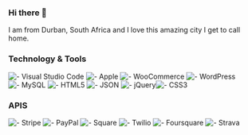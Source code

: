 ### Hi there 👋

I am from Durban, South Africa and I love this amazing city I get to call home.

### Technology & Tools 
![  - Visual Studio Code](https://img.shields.io/badge/_-Visual_Studio_Code-007ACC?style=for-the-badge&logo=Visual+Studio+Code&logoColor=white) ![  - Apple](https://img.shields.io/badge/_-Apple-000000?style=for-the-badge&logo=Apple&logoColor=white)
 ![  - WooCommerce](https://img.shields.io/badge/_-WooCommerce-96588A?style=for-the-badge&logo=woo&logoColor=white) ![  - WordPress](https://img.shields.io/badge/_-WordPress-21759B?style=for-the-badge&logo=WordPress&logoColor=white) ![  - MySQL](https://img.shields.io/badge/_-MySQL-4479A1?style=for-the-badge&logo=MySQL&logoColor=white) ![  - HTML5](https://img.shields.io/badge/_-HTML5-E34F26?style=for-the-badge&logo=HTML5&logoColor=white)
![  - JSON](https://img.shields.io/badge/_-JSON-000000?style=for-the-badge&logo=JSON&logoColor=white) ![  - jQuery](https://img.shields.io/badge/_-jQuery-0769AD?style=for-the-badge&logo=jQuery&logoColor=white)![  - CSS3](https://img.shields.io/badge/_-CSS3-1572B6?style=for-the-badge&logo=CSS3&logoColor=white)





### APIS
![  - Stripe](https://img.shields.io/badge/_-Stripe-008CDD?style=for-the-badge&logo=Stripe&logoColor=white) ![  - PayPal](https://img.shields.io/badge/_-PayPal-00457C?style=for-the-badge&logo=PayPal&logoColor=white) ![  - Square](https://img.shields.io/badge/_-Square-3E4348?style=for-the-badge&logo=Square&logoColor=white) ![  - Twilio](https://img.shields.io/badge/_-Twilio-F22F46?style=for-the-badge&logo=Twilio&logoColor=white) ![  - Foursquare](https://img.shields.io/badge/_-Foursquare-F94877?style=for-the-badge&logo=Foursquare&logoColor=white) ![  - Strava](https://img.shields.io/badge/_-Strava-FC4C02?style=for-the-badge&logo=Strava&logoColor=white)



<!--
**robindevitt/robindevitt** is a ✨ _special_ ✨ repository because its `README.md` (this file) appears on your GitHub profile.

Here are some ideas to get you started:

- 🔭 I’m currently working on ...
- 🌱 I’m currently learning ...
- 👯 I’m looking to collaborate on ...
- 🤔 I’m looking for help with ...
- 💬 Ask me about ...
- 📫 How to reach me: ...
- 😄 Pronouns: ...
- ⚡ Fun fact: ...
-->
